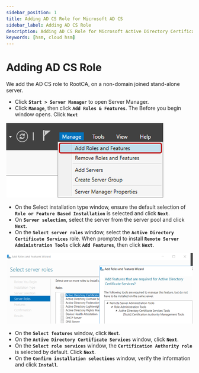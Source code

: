 ```yaml
---
sidebar_position: 1
title: Adding AD CS Role for Microsoft AD CS
sidebar_label: Adding AD CS Role
description: Adding AD CS Role for Microsoft Active Directory Certificate Services (AD CS) with Securosys Hardware Security Modules (HSMs)
keywords: [hsm, cloud hsm]
---
```


# Adding AD CS Role
We add the AD CS role to RootCA, on a non-domain joined stand-alone server.
- Click **`Start > Server Manager`** to open Server Manager.
- Click **`Manage`**, then click **`Add Roles & Features`**. The Before you begin window opens. Click **`Next`**
  
![](../../../img/Adding%20Roles%20and%20Features.png)

- On the Select installation type window, ensure the default selection of **`Role or Feature Based Installation`** is selected and click **`Next`**.
- On **`Server selection`**, select the server from the server pool and click **`Next`**.
- On the **`Select server roles`** window, select the **`Active Directory Certificate Services`** role. When prompted to install **`Remote Server Administration Tools`** click **`Add Features`**, then click **`Next`**.
 
![](../../../img/Select-server-roles.png)

- On the **`Select features`** window, click **`Next`**.
- On the **`Active Directory Certificate Services`** window, click **`Next`**.
- On the **`Select role services`** window, the **`Certification Authority role`** is selected by default. Click **`Next`**.
- On the **`Confirm installation selections`** window, verify the information and click **`Install`**.
